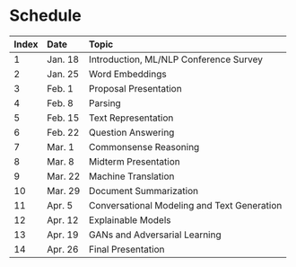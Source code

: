 # Schedule

| Index | Date | Topic |
|:----|:-------------|:-----|
| 1 | Jan. 18 | Introduction, ML/NLP Conference Survey | 
| 2 | Jan. 25 | Word Embeddings | 
| 3 | Feb. 1 | Proposal Presentation|
| 4 | Feb. 8 | Parsing |
| 5 | Feb. 15 | Text Representation |
| 6 | Feb. 22 | Question Answering |
| 7 | Mar. 1 | Commonsense Reasoning |
| 8 | Mar. 8 | Midterm Presentation |
| 9 | Mar. 22 | Machine Translation |
| 10 | Mar. 29 | Document Summarization |
| 11 | Apr. 5 | Conversational Modeling and Text Generation |
| 12 | Apr. 12 | Explainable Models |
| 13 | Apr. 19 | GANs and Adversarial Learning |
| 14 | Apr. 26 | Final Presentation |
